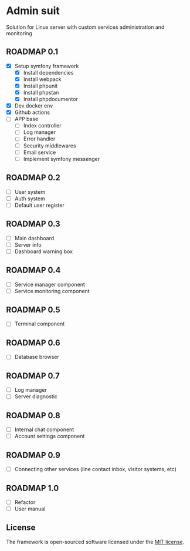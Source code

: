 # Admin suit
Solution for Linux server with custom services administration and monitoring

## ROADMAP 0.1
- [X] Setup symfony framework
    - [X] Install dependencies
    - [X] Install webpack
    - [X] Install phpunit
    - [X] Install phpstan
    - [X] Install phpdocumentor
- [X] Dev docker env
- [X] Github actions
- [ ] APP base
    - [ ] Index controller
    - [ ] Log manager
    - [ ] Error handler
    - [ ] Security middlewares
    - [ ] Email service
    - [ ] Implement symfony messenger

## ROADMAP 0.2
- [ ] User system
- [ ] Auth system
- [ ] Default user register

## ROADMAP 0.3
- [ ] Main dashboard
- [ ] Server info
- [ ] Dashboard warning box

## ROADMAP 0.4
- [ ] Service manager component
- [ ] Service monitoring component

## ROADMAP 0.5
- [ ] Terminal component

## ROADMAP 0.6
- [ ] Database browser

## ROADMAP 0.7
- [ ] Log manager
- [ ] Server diagnostic

## ROADMAP 0.8
- [ ] Internal chat component
- [ ] Account settings component

## ROADMAP 0.9
- [ ] Connecting other services (line contact inbox, visitor systems, etc)

## ROADMAP 1.0
- [ ] Refactor
- [ ] User manual

## License
The framework is open-sourced software licensed under the [MIT license](https://opensource.org/licenses/MIT).
